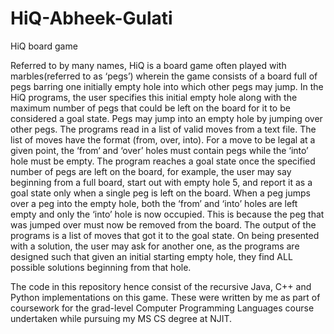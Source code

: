 # HiQ-Abheek-Gulati
HiQ board game

Referred to by many names, HiQ is a board game often played with marbles(referred to as ‘pegs’) wherein the game consists of a board full 
of pegs barring one initially empty hole into which other pegs may jump. In the HiQ programs, the user specifies this initial empty hole 
along with the maximum number of pegs that could be left on the board for it to be considered a goal state. Pegs may jump into an empty 
hole by jumping over other pegs. The programs read in a list of valid moves from a text file. The list of moves have the format
(from, over, into). For a move to be legal at a given point, the ‘from‘ and ‘over’ holes must contain pegs while the ‘into’ hole must be 
empty. The program reaches a goal state once the specified number of pegs are left on the board, for example, the user may say beginning 
from a full board, start out with empty hole 5, and report it as a goal state only when a single peg is left on the board. When a peg jumps
over a peg into the empty hole, both the ‘from’ and ‘into’ holes are left empty and only the ‘into’ hole is now occupied. This is because
the peg that was jumped over must now be removed from the board. The output of the programs is a list of moves that got it to the goal 
state. On being presented with a solution, the user may ask for another one, as the programs are designed such that given an initial
starting empty hole, they find ALL possible solutions beginning from that hole. 

The code in this repository hence consist of the recursive Java, C++ and Python implementations on this game. These were written by me as part of coursework for the grad-level Computer Programming Languages course undertaken while pursuing my MS CS degree at NJIT. 
